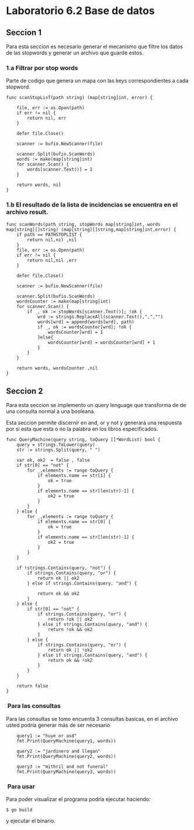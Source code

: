 # Laboratorio 6.2 Base de datos


## Seccion 1
Para esta seccion es necesario generar el mecanismo que filtre los datos de las stopwords y generar un archivo que guarde estos.

### 1.a Filtrar por stop words

Parte de codigo que genera un mapa con las keys correspondientes a cada stopword.
```golang
func scanStopLisT(path string) (map[string]int, error) {

	file, err := os.Open(path)
	if err != nil {
		return nil, err
	}

	defer file.Close()

	scanner := bufio.NewScanner(file)

	scanner.Split(bufio.ScanWords)
	words := make(map[string]int)
	for scanner.Scan() {
		words[scanner.Text()] = 1
	}

	return words, nil
}
```


### 1.b El resultado de la lista de incidencias se encuentra en el archivo result.

```golang
func scanWords(path string, stopWords map[string]int, words map[string][]string) (map[string][]string,map[string]int,error) {
	if path == PATHSTOPLIST {
		return nil,nil ,nil
	}
	file, err := os.Open(path)
	if err != nil {
		return nil,nil ,err
	}

	defer file.Close()

	scanner := bufio.NewScanner(file)

	scanner.Split(bufio.ScanWords)
	wordsCounter := make(map[string]int)
	for scanner.Scan() {
		if _, ok := stopWords[scanner.Text()]; !ok {
			wrd := strings.ReplaceAll(scanner.Text(),",","")
			words[wrd] = append(words[wrd], path)
			if _, ok := wordsCounter[wrd]; !ok {
				wordsCounter[wrd] = 1
			}else{
				wordsCounter[wrd] = wordsCounter[wrd] + 1
			}
		}
	}

	return words, wordsCounter ,nil
}
```

## Seccion 2

Para esta seccion se implemento un query lenguage que transforma de de una consulta normal a una booleana.


Esta seccion permite discernir en and, or y not y generará una respuesta por si esta que esta o no la palabra en los libros especificados.
```golang
func QueryMachine(query string, toQuery []*WordList) bool {
	query = strings.ToLower(query)
	str := strings.Split(query, " ")

	var ok, ok2  = false , false
	if str[0] == "not" {
		for _,elements := range toQuery {
			if elements.name == str[1] {
				ok = true
			}
			if elements.name == str[len(str)-1] {
				ok2 = true
			}
		}
	} else {
		for _,elements := range toQuery {
			if elements.name == str[0] {
				ok = true
			}
			if elements.name == str[len(str)-1] {
				ok2 = true
			}
		}
	}

	if !strings.Contains(query, "not") {
		if strings.Contains(query, "or") {
			return ok || ok2
		} else if strings.Contains(query, "and") {

			return ok && ok2
		}
	} else {
		if str[0] == "not" {
			if strings.Contains(query, "or") {
				return !ok || ok2
			} else if strings.Contains(query, "and") {
				return !ok && ok2
			}
		} else {
			if strings.Contains(query, "or") {
				return ok || !ok2
			} else if strings.Contains(query, "and") {
				return ok && !ok2
			}
		}
	}

	return false
}
```


###  Para las consultas

Para las consultas se tomo encuenta 3 consultas basicas, en el archivo usted podría generar más de ser necesario


```golang
	query1 := "huye or asd"
	fmt.Print(QueryMachine(query1, words))

	query2 := "jardinero and llegan"
	fmt.Print(QueryMachine(query2, words))

	query3 := "mithril and not funeral"
	fmt.Print(QueryMachine(query3, words))
```


###  Para usar
Para poder visualizar el programa podría ejecutar haciendo:

    $ go build

y ejecutar el binario.